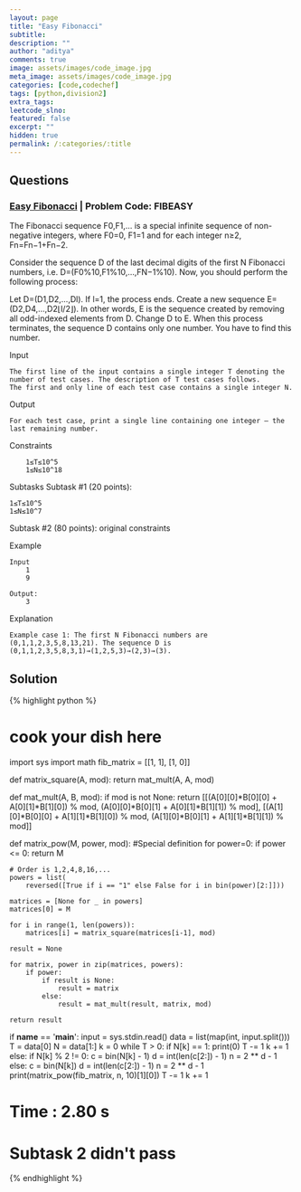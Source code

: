 ```yaml
---
layout: page
title: "Easy Fibonacci"
subtitle: 
description: ""
author: "aditya"
comments: true
image: assets/images/code_image.jpg
meta_image: assets/images/code_image.jpg
categories: [code,codechef]
tags: [python,division2]
extra_tags: 
leetcode_slno: 
featured: false
excerpt: ""
hidden: true
permalink: /:categories/:title
---
```


## Questions

### [Easy Fibonacci](https://www.codechef.com/SEPT19B/problems/FIBEASY) | Problem Code: FIBEASY


The Fibonacci sequence F0,F1,… is a special infinite sequence of non-negative integers, where F0=0, F1=1 and for each integer n≥2, Fn=Fn−1+Fn−2.

Consider the sequence D of the last decimal digits of the first N Fibonacci numbers, i.e. D=(F0%10,F1%10,…,FN−1%10). Now, you should perform the following process:

Let D=(D1,D2,…,Dl).
If l=1, the process ends.
Create a new sequence E=(D2,D4,…,D2⌊l/2⌋). In other words, E is the sequence created by removing all odd-indexed elements from D.
Change D to E.
When this process terminates, the sequence D contains only one number. You have to find this number.


Input
```
The first line of the input contains a single integer T denoting the number of test cases. The description of T test cases follows.
The first and only line of each test case contains a single integer N.
```

Output
```
For each test case, print a single line containing one integer ― the last remaining number.
```

Constraints
```
    1≤T≤10^5
    1≤N≤10^18
```

Subtasks
Subtask #1 (20 points):

```
1≤T≤10^5
1≤N≤10^7
```

Subtask #2 (80 points): original constraints

Example 

```
Input
    1
    9

Output:
    3
```

Explanation

```
Example case 1: The first N Fibonacci numbers are (0,1,1,2,3,5,8,13,21). The sequence D is (0,1,1,2,3,5,8,3,1)→(1,2,5,3)→(2,3)→(3).
```

## Solution

{% highlight python %}

# cook your dish here
import sys
import math
fib_matrix = [[1, 1],
              [1, 0]]


def matrix_square(A, mod):
    return mat_mult(A, A, mod)


def mat_mult(A, B, mod):
  if mod is not None:
    return [[(A[0][0]*B[0][0] + A[0][1]*B[1][0]) % mod, (A[0][0]*B[0][1] + A[0][1]*B[1][1]) % mod],
            [(A[1][0]*B[0][0] + A[1][1]*B[1][0]) % mod, (A[1][0]*B[0][1] + A[1][1]*B[1][1]) % mod]]


def matrix_pow(M, power, mod):
    #Special definition for power=0:
    if power <= 0:
      return M

    # Order is 1,2,4,8,16,...
    powers = list(
        reversed([True if i == "1" else False for i in bin(power)[2:]]))

    matrices = [None for _ in powers]
    matrices[0] = M

    for i in range(1, len(powers)):
        matrices[i] = matrix_square(matrices[i-1], mod)

    result = None

    for matrix, power in zip(matrices, powers):
        if power:
            if result is None:
                result = matrix
            else:
                result = mat_mult(result, matrix, mod)

    return result


if __name__ == '__main__':
    input = sys.stdin.read()
    data = list(map(int, input.split()))
    T = data[0]
    N = data[1:]
    k = 0
    while T > 0:
        if N[k] == 1:
            print(0)
            T -= 1
            k += 1
        else:
            if N[k] % 2 != 0:
                c = bin(N[k] - 1)
                d = int(len(c[2:]) - 1)
                n = 2 ** d - 1
            else:
                c = bin(N[k])
                d = int(len(c[2:]) - 1)
                n = 2 ** d - 1
            print(matrix_pow(fib_matrix, n, 10)[1][0])
            T -= 1
            k += 1

# Time : 2.80 s
# Subtask 2 didn't pass

{% endhighlight %}